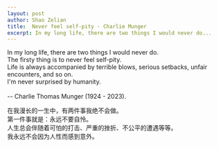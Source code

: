 ```yaml
---
layout: post
author: Shao Zelian
title:  Never feel self-pity - Charlie Munger
excerpt: In my long life, there are two things I would never do...
---
```


In my long life, there are two things I would never do. <br/>
The firsty thing is to never feel self-pity. <br/>
Life is always accompanied by terrible blows, serious setbacks, unfair encounters, and so on. <br/>
I'm never surprised by humanity.<br/><br/>
-- Charlie Thomas Munger (1924 - 2023).<br/>

在我漫长的一生中，有两件事我绝不会做。<br/>
第一件事就是：永远不要自怜。<br/>
人生总会伴随着可怕的打击、严重的挫折、不公平的遭遇等等。<br/>
我永远不会因为人性而感到意外。<br/>

